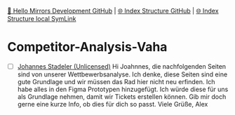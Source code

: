 [📁 Hello Mirrors Development GitHub](/cerulean-circle-unlimited-2cu/product/development/2cu-custom-development/hello-mirrors-development.md) | [🌐 Index Structure GitHub](/cerulean-circle-unlimited-2cu/product/development/2cu-custom-development/hello-mirrors-development/competitor-analysis-vaha.md) | [🌐 Index Structure local SymLink](./competitor-analysis-vaha.entry.md)

# Competitor-Analysis-Vaha

- [ ] [Johannes Stadeler (Unlicensed)](https://2cu.atlassian.net/wiki/people/5f20202bcdb7b4001bb74161?ref=confluence) Hi Joahnnes, die nachfolgenden Seiten sind von unserer Wettbewerbsanalyse. Ich denke, diese Seiten sind eine gute Grundlage und wir müssen das Rad hier nicht neu erfinden. Ich habe alles in den Figma Prototypen hinzugefügt. Ich würde diese für uns als Grundlage nehmen, damit wir Tickets erstellen können. Gib mir doch gerne eine kurze Info, ob dies für dich so passt. Viele Grüße, Alex
